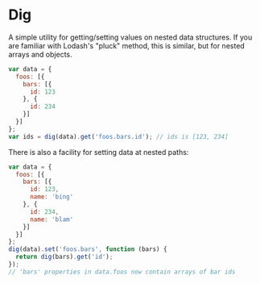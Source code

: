 # Dig
A simple utility for getting/setting values on nested data structures.  If you are familiar with Lodash's "pluck" method, this is similar, but for nested arrays and objects.

```javascript
var data = {
  foos: [{
    bars: [{
      id: 123
    }, {
      id: 234
    }]
  }]
};
var ids = dig(data).get('foos.bars.id'); // ids is [123, 234]
```

There is also a facility for setting data at nested paths:
```javascript
var data = {
  foos: [{
    bars: [{
      id: 123,
      name: 'bing'
    }, {
      id: 234,
      name: 'blam'
    }]
  }]
};
dig(data).set('foos.bars', function (bars) {
  return dig(bars).get('id');
});
// 'bars' properties in data.foos now contain arrays of bar ids
```
